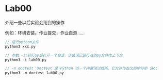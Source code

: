 # Lab00

介绍一些以后实验会用到的操作

例如：环境安装，作业提交，作业自测……

```c++
// 运行python文件
python3 xxx.py

// 参数 -i:运行py后打开一个会话，该会话已运行过的py文件为上下文
python3 -i lab00.py

// -m doctest：Doctest 是 Python 的一个内置测试框架，它允许你在文档字符串（docstring）中编写测试用例。
python3 -m doctest lab00.py
```